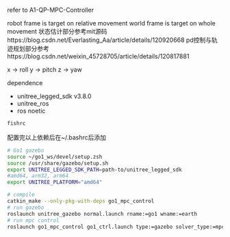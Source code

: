 refer to A1-QP-MPC-Controller

robot frame is target on relative movement
world frame is target on whole movement
状态估计部分参考mit源码https://blog.csdn.net/Everlasting_Aa/article/details/120920668
pd控制与轨迹规划部分参考https://blog.csdn.net/weixin_45728705/article/details/120817881


x -> roll
y -> pitch
z -> yaw

dependence
- unitree_legged_sdk v3.8.0
- unitree_ros 
- ros noetic

```bash
fishrc
```

配置完以上依赖后在~/.bashrc后添加
```bash
# Go1 gazebo
source ~/go1_ws/devel/setup.zsh
source /usr/share/gazebo/setup.sh
export UNITREE_LEGGED_SDK_PATH=path-to/unitree_legged_sdk
#amd64, arm32, arm64
export UNITREE_PLATFORM="amd64"
```

```bash
# compile
catkin_make --only-pkg-with-deps go1_mpc_control
# run gazebo
roslaunch unitree_gazebo normal.launch rname:=go1 wname:=earth
# run mpc control
roslaunch go1_mpc_control go1_ctrl.launch type:=gazebo solver_type:=mpc
```